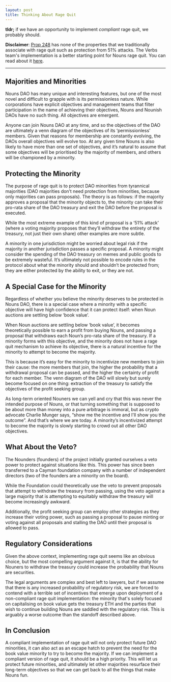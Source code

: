 ```yaml
---
layout: post
title: Thinking About Rage Quit
---
```


**tldr;** if we have an opportunity to implement *compliant* rage quit, we probably should.

**Disclaimer**: [Prop 248](https://nouns.wtf/vote/248) has none of the properties that we traditionally associate with rage quit such as protection from 51% attacks. The Verbs team's implementation is a better starting point for Nouns rage quit. You can read about it [here](https://hackmd.io/jctHoCh0STORZGyJIQKpMA?view).

<hr/>

## Majorities and Minorities 

Nouns DAO has many unique and interesting features, but one of the most novel and difficult to grapple with is its permissionless nature. While corporations have explicit objectives and management teams that filter participation in the name of achieving their objectives, Nouns and Nounish DAOs have no such thing. All objectives are emergent. 

Anyone can join Nouns DAO at any time, and so the objectives of the DAO are ultimately a venn diagram of the objectives of its ‘permissionless’ members. Given that reasons for membership are constantly evolving, the DAOs overall objectives will evolve too. At any given time Nouns is also likely to have more than one set of objectives, and it’s natural to assume that some objectives will be prioritised by the majority of members, and others will be championed by a minority.

## Protecting the Minority

The purpose of rage quit is to protect DAO minorities from tyrannical majorities (DAO majorities don’t need protection from minorities, because only majorities can pass proposals). The theory is as follows: if the majority approves a proposal that the minority objects to, the minority can take their pro-rata share of the DAO treasury and exit the DAO before the proposal is executed.

While the most extreme example of this kind of proposal is a ‘51% attack’ (where a voting majority proposes that they’ll withdraw the entirety of the treasury, not just their own share) other examples are more subtle.

A minority in one jurisdiction might be worried about legal risk if the majority in another jurisdiction passes a specific proposal. A minority might consider the spending of the DAO treasury on memes and public goods to be extremely wasteful. It’s ultimately not possible to encode rules in the protocol about what the minority should and shouldn’t be protected from; they are either protected by the ability to exit, or they are not.

## A Special Case for the Minority

Regardless of whether you believe the minority deserves to be protected in Nouns DAO, there is a special case where a minority with a specific objective will have high confidence that it can protect itself: when Noun auctions are settling below ‘book value’. 

When Noun auctions are settling below ‘book value’, it becomes theoretically possible to earn a profit from buying Nouns, and passing a proposal that withdraws each Noun’s pro-rata share of the treasury. If a minority forms with this objective, and the minority does not have a rage quit mechanism to achieve its objective, there is a natural incentive for the minority to attempt to become the majority.

This is because it’s easy for the minority to incentivize new members to join their cause: the more members that join, the higher the probability that a withdrawal proposal can be passed, and the higher the certainty of profit for each member. The venn diagram of the DAO will slowly but surely become focused on one thing: extraction of the treasury to satisfy the objectives of the profit seeking group.

As long-term oriented Nouners we can yell and cry that this was never the intended purpose of Nouns, or that turning something that is supposed to be about more than money into a pure arbitrage is immoral, but as crypto advocate Charlie Munger says, “show me the incentive and I'll show you the outcome”. And that’s where we are today. A minority’s incentivized attempt to become the majority is slowly starting to crowd out all other DAO objectives.

## What About the Veto?

The Nounders (founders) of the project initially granted ourselves a veto power to protect against situations like this. This power has since been transferred to a Cayman foundation company with a number of independent directors (two of the founders are a minority on the board). 

While the Foundation could theoretically use the veto to prevent proposals that attempt to withdraw the treasury from passing, using the veto against a large majority that is attempting to equitably withdraw the treasury will become increasingly awkward.

Additionally, the profit seeking group can employ other strategies as they increase their voting power, such as passing a proposal to pause minting or voting against all proposals and stalling the DAO until their proposal is allowed to pass.

## Regulatory Considerations

Given the above context, implementing rage quit seems like an obvious choice, but the most compelling argument against it, is that the ability for Nouners to withdraw the treasury could increase the probability that Nouns are securities. 

The legal arguments are complex and best left to lawyers, but if we assume that there is any increased probability of regulatory risk, we are forced to contend with a terrible set of incentives that emerge upon deployment of a non-compliant rage quit implementation: the minority that's solely focused on capitalising on book value gets the treasury ETH and the parties that wish to continue building Nouns are saddled with the regulatory risk. This is arguably a worse outcome than the standoff described above.

## In Conclusion

A compliant implementation of rage quit will not only protect future DAO minorities, it can also act as an escape hatch to prevent the need for the book value minority to try to become the majority. If we can implement a compliant version of rage quit, it should be a high priority. This will let us protect future minorities, and ultimately let other majorities resurface their long-term objectives so that we can get back to all the things that make Nouns fun.
